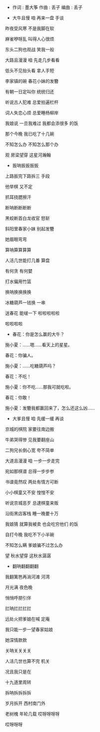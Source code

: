 - 作词 : 墨大筝
作曲 : 丢子
编曲 : 丢子

- 大牛且慢 咱 再来一盘 手谈

昨夜受风寒 不是我脚在软

麻雀咿呀乱 叫得人心很烦

东头二狗也观战 笑我一般

 

大路且漫漫 咱 先走几步看看

低头不见抬头看 拿人手短

李家镇的碗 春花小妹的发簪

有朝一日定叫你 统统归还

 

听说古人犯难 总爱拍遍栏杆

词人失恋心烦 总爱睡杨柳岸

我娘说 一旦我难过 我都会添很多 的饭

那个今晚 我已吃了十几碗

不知怎么办 不知怎么那个办

观 房梁望穿 这星河瀚翰

 


- 扳呐扳扳扳扳

上路扳完下路拆三 手段

他举棋 又不定

抓耳挠腮擦汗

 

断呐断断断断

黑蛟断首白龙收官 怒斩

斜阳里春家小妹 别起发簪

她眉眼弯弯

 

算呐算算算算

人活几世能打几番 算盘

有何贪 有何婪

打水偏用竹篮

 

换呐换换换换

冰糖葫芦一钱换 一串

送春花 能啵一下 啦啦啦啦啦

啦啦啦啦

 


- 春花：你是怎么赢的大牛？

施小夏：……嗯……看天上的星星。

春花：你骗人。

施小夏：……吃糖葫芦吗？

春花：不吃！

施小夏：你不吃……那我可就吃啦。

春花：你敢！

施小夏：发簪我都赢回来了，怎么还这么凶……

 


- 大爹且慢 咱 先缓一缓 再谈

京城的棋院 家要往南边搬

牛弟哭得惨 见我要翻座山

二狗兄长倒心宽 夸不简单

 

大道且漫漫 咱 一步一步走完

宛如那棋谱 总得一步步参

书谱竟然叹 两处有情方可断

小小棋童又不安 惶惶不安

 

听说京城恶歹 总逮棋童来贩

沿街黑店客栈 睡一晚要十万

我娘猜 就算我被卖 也会吃穷他们 的饭

自打今晚 我吃不下小半碗

不知怎么瞒 爹娘骗不过怎么办

望 秋水望穿 这秋水潺潺

 


- 翻呐翻翻翻翻

我翻篱笆再淌河滩 河湾

月光满 夜色晚

悄悄呼朋引伴

 

拦呐拦拦拦拦

远处火把爹娘在喊 定庵

我只能一步一望春家姑娘

她深情款款

 

关呐关关关关

人活几世也算不完 机关

况且我只是在

十九道里周转

 

拆呐拆拆拆拆

岁月拆开 西村南门外

老树槐 年轮几载 哎呀呀呀呀

哎呀呀呀
